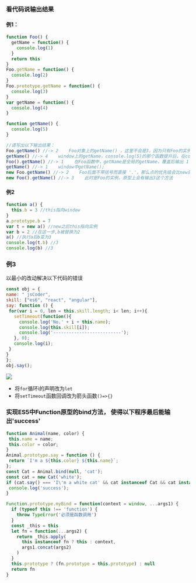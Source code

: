 ### 看代码说输出结果

#### 例1：

```js
function Foo() {
  getName = function() {
    console.log(1)
  }
  return this
}
Foo.getName = function() {
  console.log(2)
}
Foo.prototype.getName = function() {
  console.log(3)
}
var getName = function() {
  console.log(4)
}

function getName() {
  console.log(5)
}

//请写出以下输出结果：
Foo.getName() //-> 2    Foo对象上的getName() ，这里不会是3，因为只有Foo的实例对象才会是3，Foo上面是没有3的
getName() //-> 4    window上的getName，console.log(5)的那个函数提升后，在console.log(4)的那里被重新赋值
Foo().getName() //-> 1    在Foo函数中，getName是全局的getName，覆盖后输出 1
getName() //-> 1    window中getName();
new Foo.getName() //-> 2    Foo后面不带括号而直接 '.'，那么点的优先级会比new的高，所以把 Foo.getName 作为构造函数
new Foo().getName() //-> 3    此时是Foo的实例，原型上会有输出3这个方法
```

#### 例2

```js
function a() {
  this.b = 3 //this指向window
}
a.prototype.b = 7
var t = new a() //new之后this指向实例
var b = 2 //在这一步,b被替换为2
a() //执行a后b变为3
console.log(t.b) //3
console.log(b) //3
```

### 例3

 以最小的改动解决以下代码的错误 

```js
const obj = {
name: " jsCoder",
skill: ["es6", "react", "angular"],
say: function () {
 for(var i = 0, len = this.skill.length; i< len; i++){
   setTimeout(function(){
     console.log('No.' + i + this.name);
     console.log(this.skill[i]);
     console.log('--------------------------');
   }, 0);
   console.log(i);
 }
}
};
obj.say();
```

![]( https://uploadfiles.nowcoder.com/images/20191107/5097896_1573106521909_62B29BD26061B47E81ED3150A290E160 )

- 将`for`循环i的声明改为`let`
- 将`setTimeout`函数回调改为箭头函数`()=>{}`

###  实现ES5中Function原型的bind方法， 使得以下程序最后能输出'success' 

```js
function Animal(name, color) {
 this.name = name;
 this.color = color;
}
Animal.prototype.say = function () {
 return `I'm a ${this.color} ${this.name}`;
};
const Cat = Animal.bind(null, 'cat');
const cat = new Cat('white');
if (cat.say() === 'I\'m a white cat' && cat instanceof Cat && cat instanceof Animal) {
 console.log('success');
}
```

```js
Function.prototype.myBind = function(context = window, ...args1) {
  if (typeof this !== 'function') {
    throw TypeError('必须是函数调用')
  }
  const _this = this
  let fn = function(...args2) {
    return _this.apply(
      this instanceof fn ? this : context,
      args1.concat(args2)
    )
  }
  this.prototype ? (fn.prototype = this.prototype) : null
  return fn
}
```

